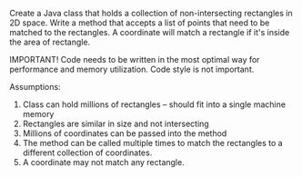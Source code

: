 Create a Java class that holds a collection of non-intersecting rectangles in 2D space. Write a method that accepts a list of points that need to be matched to the rectangles. A coordinate will match a rectangle if it's inside the area of rectangle.

IMPORTANT!  Code needs to be written in the most optimal way for performance and memory utilization. Code style is not important.

Assumptions:
1. Class can hold millions of rectangles – should fit into a single machine memory
2. Rectangles are similar in size and not intersecting
3. Millions of coordinates can be passed into the method
4. The method can be called multiple times to match the rectangles to a different collection of coordinates.
5. A coordinate may not match any rectangle.
